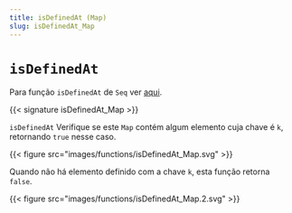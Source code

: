 ```yaml
---
title: isDefinedAt (Map)
slug: isDefinedAt_Map
---
```


# `isDefinedAt`

Para função `isDefinedAt` de `Seq` ver [aqui](../isDefinedAt_Seq).

{{< signature isDefinedAt_Map >}}

`isDefinedAt` Verifique se este `Map` contém algum elemento cuja chave é `k`, retornando `true` nesse caso.

{{< figure src="images/functions/isDefinedAt_Map.svg" >}}

Quando não há elemento definido com a chave `k`, esta função retorna `false`.

{{< figure src="images/functions/isDefinedAt_Map.2.svg" >}}
